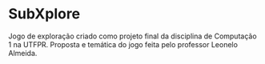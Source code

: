 # SubXplore
Jogo de exploração criado como projeto final da disciplina de Computação 1 na UTFPR.
Proposta e temática do jogo feita pelo professor Leonelo Almeida.
